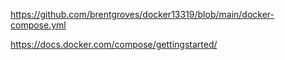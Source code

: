 https://github.com/brentgroves/docker13319/blob/main/docker-compose.yml

https://docs.docker.com/compose/gettingstarted/